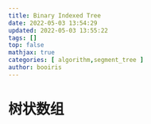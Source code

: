 ```yaml
---
title: Binary Indexed Tree
date: 2022-05-03 13:54:29 
updated: 2022-05-03 13:55:22
tags: [] 
top: false 
mathjax: true 
categories: [ algorithm,segment_tree ]
author: booiris
---
```


# 树状数组
